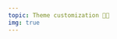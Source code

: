 ```yaml
---
topic: Theme customization 👩‍🎨
img: true
---
```


<slider-img src="/whatif.jpg" alt="The What if I told you-meme with the text: what if told you, you can customize VuePress, a lot"/>
